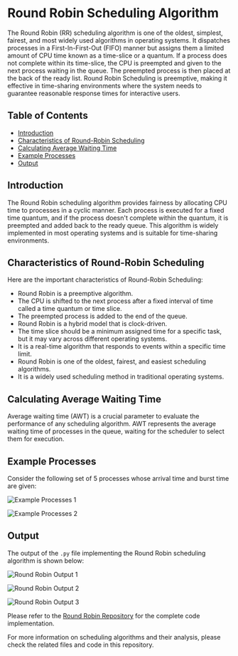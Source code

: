 # Round Robin Scheduling Algorithm

The Round Robin (RR) scheduling algorithm is one of the oldest, simplest, fairest, and most widely used algorithms in operating systems. It dispatches processes in a First-In-First-Out (FIFO) manner but assigns them a limited amount of CPU time known as a time-slice or a quantum. If a process does not complete within its time-slice, the CPU is preempted and given to the next process waiting in the queue. The preempted process is then placed at the back of the ready list. Round Robin Scheduling is preemptive, making it effective in time-sharing environments where the system needs to guarantee reasonable response times for interactive users.

## Table of Contents
- [Introduction](#introduction)
- [Characteristics of Round-Robin Scheduling](#characteristics-of-round-robin-scheduling)
- [Calculating Average Waiting Time](#calculating-average-waiting-time)
- [Example Processes](#example-processes)
- [Output](#output)

## Introduction
The Round Robin scheduling algorithm provides fairness by allocating CPU time to processes in a cyclic manner. Each process is executed for a fixed time quantum, and if the process doesn't complete within the quantum, it is preempted and added back to the ready queue. This algorithm is widely implemented in most operating systems and is suitable for time-sharing environments.

## Characteristics of Round-Robin Scheduling
Here are the important characteristics of Round-Robin Scheduling:
- Round Robin is a preemptive algorithm.
- The CPU is shifted to the next process after a fixed interval of time called a time quantum or time slice.
- The preempted process is added to the end of the queue.
- Round Robin is a hybrid model that is clock-driven.
- The time slice should be a minimum assigned time for a specific task, but it may vary across different operating systems.
- It is a real-time algorithm that responds to events within a specific time limit.
- Round Robin is one of the oldest, fairest, and easiest scheduling algorithms.
- It is a widely used scheduling method in traditional operating systems.

## Calculating Average Waiting Time
Average waiting time (AWT) is a crucial parameter to evaluate the performance of any scheduling algorithm. AWT represents the average waiting time of processes in the queue, waiting for the scheduler to select them for execution.

## Example Processes
Consider the following set of 5 processes whose arrival time and burst time are given:

![Example Processes 1](https://user-images.githubusercontent.com/57552973/184402324-4eb1c003-61b4-4905-8fa7-f494b1d8646d.png)

![Example Processes 2](https://user-images.githubusercontent.com/57552973/184402354-6e6424c9-5d4d-441c-bb40-68b36cc9c91e.png)

## Output
The output of the `.py` file implementing the Round Robin scheduling algorithm is shown below:

![Round Robin Output 1](https://user-images.githubusercontent.com/57552973/184401859-8716a017-43ba-473d-bd6e-0ebbc64adea1.png)

![Round Robin Output 2](https://user-images.githubusercontent.com/57552973/184401921-ba6da456-fcdd-454f-b8f8-316066801d09.png)

![Round Robin Output 3](https://user-images.githubusercontent.com/57552973/184401942-102cc561-28b2-42b6-a962-ca385eb81c60.png)

Please refer to the [Round Robin Repository](https://github.com/Haleshot/OS-Programs/blob/master/Round%20Robin/Round%20Robin.py) for the complete code implementation.

For more information on scheduling algorithms and their analysis, please check the related files and code in this repository.

